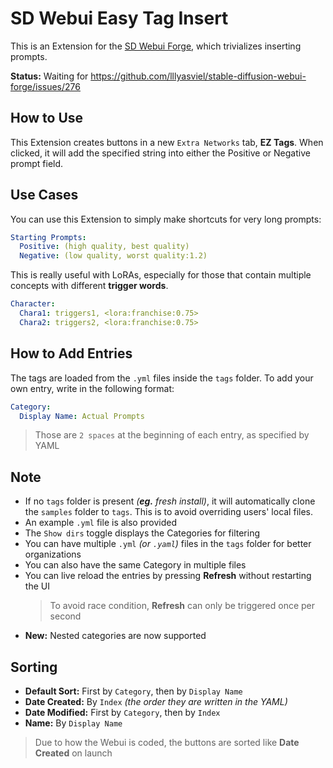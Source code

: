 ﻿# SD Webui Easy Tag Insert
This is an Extension for the [SD Webui Forge](https://github.com/lllyasviel/stable-diffusion-webui-forge), which trivializes inserting prompts.

**Status:** Waiting for https://github.com/lllyasviel/stable-diffusion-webui-forge/issues/276

## How to Use 
This Extension creates buttons in a new `Extra Networks` tab, **EZ Tags**. 
When clicked, it will add the specified string into either the Positive or Negative prompt field.

## Use Cases
You can use this Extension to simply make shortcuts for very long prompts:
```yml
Starting Prompts:
  Positive: (high quality, best quality)
  Negative: (low quality, worst quality:1.2)
```

This is really useful with LoRAs, especially for those that contain multiple concepts with different **trigger words**.
```yml
Character:
  Chara1: triggers1, <lora:franchise:0.75>
  Chara2: triggers2, <lora:franchise:0.75>
```

## How to Add Entries
The tags are loaded from the `.yml` files inside the `tags` folder. To add your own entry, write in the following format:
```yml
Category:
  Display Name: Actual Prompts
```

> Those are `2 spaces` at the beginning of each entry, as specified by YAML

## Note
- If no `tags` folder is present *(**eg.** fresh install)*, it will automatically clone the `samples` folder to `tags`. This is to avoid overriding users' local files.
- An example `.yml` file is also provided
- The `Show dirs` toggle displays the Categories for filtering
- You can have multiple `.yml` *(or `.yaml`)* files in the `tags` folder for better organizations
- You can also have the same Category in multiple files
- You can live reload the entries by pressing **Refresh** without restarting the UI
  > To avoid race condition, **Refresh** can only be triggered once per second
- **New:** Nested categories are now supported

## Sorting
- **Default Sort:** First by `Category`, then by `Display Name`
- **Date Created:** By `Index` *(the order they are written in the YAML)*
- **Date Modified:** First by `Category`, then by `Index`
- **Name:** By `Display Name`

> Due to how the Webui is coded, the buttons are sorted like **Date Created** on launch

